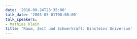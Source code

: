 ```yaml
---
date: '2016-08-24T23:35:00'
talk_date: '2003-05-01T00:00:00'
talk_speakers:
- Mathias Klein
title: 'Raum, Zeit und Schwerkraft: Einsteins Universum'
---
```

